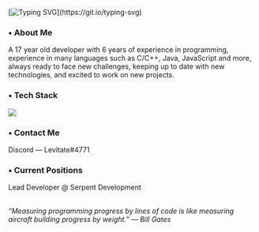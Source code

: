 [![Typing SVG](https://readme-typing-svg.demolab.com?font=Fira+Code&size=22&duration=4000&pause=1000&width=434&height=30&lines=Hey%2C+I'm+Levitate!)](https://git.io/typing-svg)

<h3> • About Me </h3>

A 17 year old developer with 6 years of experience in programming, experience in many languages such as C/C++, Java, JavaScript and more, always ready to face new challenges, keeping up to date with new technologies, and excited to work on new projects.

<h3> • Tech Stack </h3>

![](https://skillicons.dev/icons?i=html,css,js,ts,cpp,java,bootstrap,mongodb,mysql,sqlite,git,github,rust,tailwindcss,vuejs&perline=6)

<h3> • Contact Me </h3>
Discord — Levitate#4771

<h3> • Current Positions </h3>
Lead Developer @ Serpent Development

&nbsp;
<br>
*“Measuring programming progress by lines of code is like measuring aircraft building progress by weight.” — Bill Gates*
<br>
